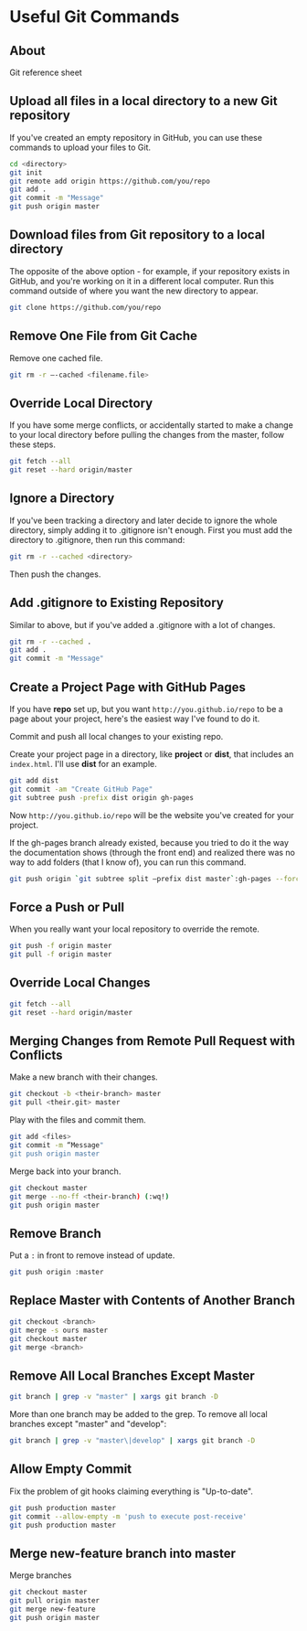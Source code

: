 # Useful Git Commands

## About

Git reference sheet

## Upload all files in a local directory to a new Git repository

 If you've created an empty repository in GitHub, you can use these commands to upload your files to Git.

```bash
cd <directory>
git init
git remote add origin https://github.com/you/repo
git add .
git commit -m "Message"
git push origin master
```

## Download files from Git repository to a local directory

The opposite of the above option - for example, if your repository exists in GitHub, and you're working on it in a different local computer. Run this command outside of where you want the new directory to appear.

```bash
git clone https://github.com/you/repo
```

## Remove One File from Git Cache

Remove one cached file.

```bash
git rm -r —-cached <filename.file>
```

## Override Local Directory

If you have some merge conflicts, or accidentally started to make a change to your local directory before pulling the changes from the master, follow these steps.

```bash
git fetch --all
git reset --hard origin/master
```

## Ignore a Directory

If you've been tracking a directory and later decide to ignore the whole directory, simply adding it to .gitignore isn't enough. First you must add the directory to .gitignore, then run this command:

```bash
git rm -r --cached <directory>
```

Then push the changes.

## Add .gitignore to Existing Repository

Similar to above, but if you've added a .gitignore with a lot of changes.

```bash
git rm -r --cached .
git add .
git commit -m "Message"
```

## Create a Project Page with GitHub Pages

If you have **repo** set up, but you want `http://you.github.io/repo` to be a page about your project, here's the easiest way I've found to do it.

Commit and push all local changes to your existing repo.

Create your project page in a directory, like **project** or **dist**, that includes an `index.html`. I'll use **dist** for an example.

```bash
git add dist
git commit -am "Create GitHub Page"
git subtree push -prefix dist origin gh-pages
```

Now `http://you.github.io/repo` will be the website you've created for your project. 

If the gh-pages branch already existed, because you tried to do it the way the documentation shows (through the front end) and realized there was no way to add folders (that I know of), you can run this command.

```bash
git push origin `git subtree split —prefix dist master`:gh-pages --force
```

## Force a Push or Pull

When you really want your local repository to override the remote.

```bash
git push -f origin master
git pull -f origin master
```

## Override Local Changes

```bash
git fetch --all
git reset --hard origin/master
```

## Merging Changes from Remote Pull Request with Conflicts

Make a new branch with their changes.

```bash
git checkout -b <their-branch> master
git pull <their.git> master
```

Play with the files and commit them.    

```bash
git add <files>
git commit -m “Message"
git push origin master
```

Merge back into your branch.  

```bash
git checkout master
git merge --no-ff <their-branch) (:wq!)
git push origin master
```

## Remove Branch

Put a `:` in front to remove instead of update.

```bash
git push origin :master
```

## Replace Master with Contents of Another Branch

```bash
git checkout <branch>
git merge -s ours master
git checkout master
git merge <branch>
```

## Remove All Local Branches Except Master

```bash
git branch | grep -v "master" | xargs git branch -D
```

More than one branch may be added to the grep. To remove all local branches except "master" and "develop":

```bash
git branch | grep -v "master\|develop" | xargs git branch -D
```

 ## Allow Empty Commit 
 
 Fix the problem of git hooks claiming everything is "Up-to-date".
 
 ```bash
 git push production master
 git commit --allow-empty -m 'push to execute post-receive'
 git push production master
 ```
 
 ## Merge new-feature branch into master
 
 Merge branches

```bash
git checkout master
git pull origin master
git merge new-feature
git push origin master
```
